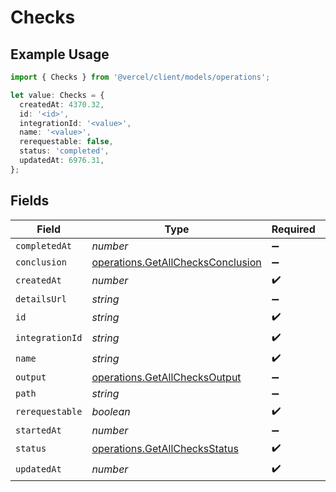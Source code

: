 # Checks

## Example Usage

```typescript
import { Checks } from '@vercel/client/models/operations';

let value: Checks = {
  createdAt: 4370.32,
  id: '<id>',
  integrationId: '<value>',
  name: '<value>',
  rerequestable: false,
  status: 'completed',
  updatedAt: 6976.31,
};
```

## Fields

| Field           | Type                                                                                   | Required           | Description |
| --------------- | -------------------------------------------------------------------------------------- | ------------------ | ----------- |
| `completedAt`   | _number_                                                                               | :heavy_minus_sign: | N/A         |
| `conclusion`    | [operations.GetAllChecksConclusion](../../models/operations/getallchecksconclusion.md) | :heavy_minus_sign: | N/A         |
| `createdAt`     | _number_                                                                               | :heavy_check_mark: | N/A         |
| `detailsUrl`    | _string_                                                                               | :heavy_minus_sign: | N/A         |
| `id`            | _string_                                                                               | :heavy_check_mark: | N/A         |
| `integrationId` | _string_                                                                               | :heavy_check_mark: | N/A         |
| `name`          | _string_                                                                               | :heavy_check_mark: | N/A         |
| `output`        | [operations.GetAllChecksOutput](../../models/operations/getallchecksoutput.md)         | :heavy_minus_sign: | N/A         |
| `path`          | _string_                                                                               | :heavy_minus_sign: | N/A         |
| `rerequestable` | _boolean_                                                                              | :heavy_check_mark: | N/A         |
| `startedAt`     | _number_                                                                               | :heavy_minus_sign: | N/A         |
| `status`        | [operations.GetAllChecksStatus](../../models/operations/getallchecksstatus.md)         | :heavy_check_mark: | N/A         |
| `updatedAt`     | _number_                                                                               | :heavy_check_mark: | N/A         |

